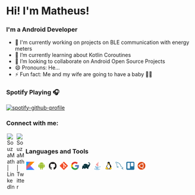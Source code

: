 # Hi! I'm Matheus!
<link rel="stylesheet" href="https://cdn.jsdelivr.net/gh/devicons/devicon@master/devicon.min.css">

### I'm a Android Developer

- 🔭 I'm currently working on projects on BLE communication with energy meters
- 🌱 I’m currently learning about Kotlin Coroutines
- 👯 I’m looking to collaborate on Android Open Source Projects 
- 😄 Pronouns: He...
- ⚡ Fun fact: Me and my wife are going to have a baby 👶🍼

### Spotify Playing 🎧

[![spotify-github-profile](https://spotify-github-profile.vercel.app/api/view?uid=12176532632&cover_image=true&theme=novatorem)](https://github.com/kittinan/spotify-github-profile)

### Connect with me:
[<img align="left" style="margin:2px 2px" alt="SouzaMath | LinkedIn" width="22px" src="https://cdn.jsdelivr.net/npm/simple-icons@v3/icons/linkedin.svg" />][linkedin]
[<img align="left" style="margin:2px 2px" alt="SouzaMath | Twitter" width="22px" src="https://cdn.jsdelivr.net/npm/simple-icons@v3/icons/twitter.svg" />][twitter]

<br>

### Languages and Tools
<img src="icons/kotlin.png" style="margin:2px 2px" alt="kotlin" width="22px"/>
<img src="icons/android.svg" style="margin:2px 2px" alt="android" width="22px"/>
<img src="icons/github.svg" style="margin:2px 2px" alt="github" width="22px"/>
<img src="icons/git.svg" style="margin:2px 2px" alt="git" width="22px"/>
<img src="icons/google.svg" style="margin:2px 2px" alt="google tools" width="22px"/>
<img src="icons/gradle.svg" style="margin:2px 2px" alt="gradle" width="22px"/>
<img src="icons/java.svg" style="margin:2px 2px" alt="java" width="22px"/>
<img src="icons/linux.svg" style="margin:2px 2px" alt="linux" width="22px"/>
<img src="icons/mysql.svg" style="margin:2px 2px" alt="mysql" width="22px"/>
<img src="icons/trello.svg" style="margin:2px 2px" alt="trello" width="22px"/>
<img src="icons/ubuntu.svg" style="margin:2px 2px" alt="ubuntu" width="22px"/>


[twitter]: https://twitter.com/matheussouzatw
[linkedin]: https://www.linkedin.com/in/matheus-souza-73700a190/
